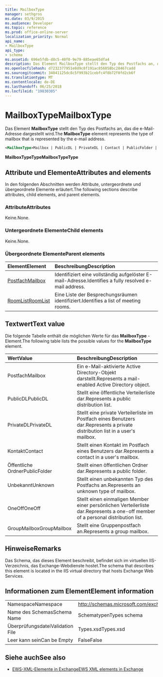 ```yaml
---
title: MailboxType
manager: sethgros
ms.date: 03/9/2015
ms.audience: Developer
ms.topic: reference
ms.prod: office-online-server
localization_priority: Normal
api_name:
- MailboxType
api_type:
- schema
ms.assetid: 696e5fdb-d8c5-40f0-9e79-885eae65dfa4
description: Das Element MailboxType stellt den Typ des Postfachs an, das die e-Mail-Adresse dargestellt wird.
ms.openlocfilehash: d7232377951e8d9c8f191ac856058bc28467cadd
ms.sourcegitcommit: 34041125dc8c5f993b21cebfc4f8b72f0fd2cb6f
ms.translationtype: MT
ms.contentlocale: de-DE
ms.lasthandoff: 06/25/2018
ms.locfileid: "19830305"
---
```

# <a name="mailboxtype"></a><span data-ttu-id="669aa-103">MailboxType</span><span class="sxs-lookup"><span data-stu-id="669aa-103">MailboxType</span></span>

<span data-ttu-id="669aa-104">Das Element **MailboxType** stellt den Typ des Postfachs an, das die e-Mail-Adresse dargestellt wird.</span><span class="sxs-lookup"><span data-stu-id="669aa-104">The **MailboxType** element represents the type of mailbox that is represented by the e-mail address.</span></span> 
  
```XML
<MailboxType>Mailbox | PublicDL | PrivateDL | Contact | PublicFolder | Unknown | OneOff | GroupMailbox</MailboxType>
```

<span data-ttu-id="669aa-105">**MailboxTypeType**</span><span class="sxs-lookup"><span data-stu-id="669aa-105">**MailboxTypeType**</span></span>

## <a name="attributes-and-elements"></a><span data-ttu-id="669aa-106">Attribute und Elemente</span><span class="sxs-lookup"><span data-stu-id="669aa-106">Attributes and elements</span></span>

<span data-ttu-id="669aa-107">In den folgenden Abschnitten werden Attribute, untergeordnete und übergeordnete Elemente erläutert.</span><span class="sxs-lookup"><span data-stu-id="669aa-107">The following sections describe attributes, child elements, and parent elements.</span></span>
  
### <a name="attributes"></a><span data-ttu-id="669aa-108">Attribute</span><span class="sxs-lookup"><span data-stu-id="669aa-108">Attributes</span></span>

<span data-ttu-id="669aa-109">Keine.</span><span class="sxs-lookup"><span data-stu-id="669aa-109">None.</span></span>
  
### <a name="child-elements"></a><span data-ttu-id="669aa-110">Untergeordnete Elemente</span><span class="sxs-lookup"><span data-stu-id="669aa-110">Child elements</span></span>

<span data-ttu-id="669aa-111">Keine.</span><span class="sxs-lookup"><span data-stu-id="669aa-111">None.</span></span>
  
### <a name="parent-elements"></a><span data-ttu-id="669aa-112">Übergeordnete Elemente</span><span class="sxs-lookup"><span data-stu-id="669aa-112">Parent elements</span></span>

|<span data-ttu-id="669aa-113">**Element**</span><span class="sxs-lookup"><span data-stu-id="669aa-113">**Element**</span></span>|<span data-ttu-id="669aa-114">**Beschreibung**</span><span class="sxs-lookup"><span data-stu-id="669aa-114">**Description**</span></span>|
|:-----|:-----|
|[<span data-ttu-id="669aa-115">Postfach</span><span class="sxs-lookup"><span data-stu-id="669aa-115">Mailbox</span></span>](mailbox.md) <br/> |<span data-ttu-id="669aa-116">Identifiziert eine vollständig aufgelöster E-mail-Adresse.</span><span class="sxs-lookup"><span data-stu-id="669aa-116">Identifies a fully resolved e-mail address.</span></span>  <br/> |
|[<span data-ttu-id="669aa-117">RoomList</span><span class="sxs-lookup"><span data-stu-id="669aa-117">RoomList</span></span>](roomlist.md) <br/> |<span data-ttu-id="669aa-118">Eine Liste der Besprechungsräumen identifiziert.</span><span class="sxs-lookup"><span data-stu-id="669aa-118">Identifies a list of meeting rooms.</span></span>  <br/> |
   
## <a name="text-value"></a><span data-ttu-id="669aa-119">Textwert</span><span class="sxs-lookup"><span data-stu-id="669aa-119">Text value</span></span>

<span data-ttu-id="669aa-120">Die folgende Tabelle enthält die möglichen Werte für das **MailboxType** -Element.</span><span class="sxs-lookup"><span data-stu-id="669aa-120">The following table lists the possible values for the **MailboxType** element.</span></span> 
  
|<span data-ttu-id="669aa-121">**Wert**</span><span class="sxs-lookup"><span data-stu-id="669aa-121">**Value**</span></span>|<span data-ttu-id="669aa-122">**Beschreibung**</span><span class="sxs-lookup"><span data-stu-id="669aa-122">**Description**</span></span>|
|:-----|:-----|
|<span data-ttu-id="669aa-123">Postfach</span><span class="sxs-lookup"><span data-stu-id="669aa-123">Mailbox</span></span>  <br/> |<span data-ttu-id="669aa-124">Ein e-Mail-aktivierte Active Directory-Objekt darstellt.</span><span class="sxs-lookup"><span data-stu-id="669aa-124">Represents a mail-enabled Active Directory object.</span></span>  <br/> |
|<span data-ttu-id="669aa-125">PublicDL</span><span class="sxs-lookup"><span data-stu-id="669aa-125">PublicDL</span></span>  <br/> |<span data-ttu-id="669aa-126">Stellt eine öffentliche Verteilerliste dar.</span><span class="sxs-lookup"><span data-stu-id="669aa-126">Represents a public distribution list.</span></span>  <br/> |
|<span data-ttu-id="669aa-127">PrivateDL</span><span class="sxs-lookup"><span data-stu-id="669aa-127">PrivateDL</span></span>  <br/> |<span data-ttu-id="669aa-128">Stellt eine private Verteilerliste im Postfach eines Benutzers dar.</span><span class="sxs-lookup"><span data-stu-id="669aa-128">Represents a private distribution list in a user's mailbox.</span></span>  <br/> |
|<span data-ttu-id="669aa-129">Kontakt</span><span class="sxs-lookup"><span data-stu-id="669aa-129">Contact</span></span>  <br/> |<span data-ttu-id="669aa-130">Stellt einen Kontakt im Postfach eines Benutzers dar.</span><span class="sxs-lookup"><span data-stu-id="669aa-130">Represents a contact in a user's mailbox.</span></span>  <br/> |
|<span data-ttu-id="669aa-131">Öffentliche Ordner</span><span class="sxs-lookup"><span data-stu-id="669aa-131">PublicFolder</span></span>  <br/> |<span data-ttu-id="669aa-132">Stellt einen öffentlichen Ordner dar.</span><span class="sxs-lookup"><span data-stu-id="669aa-132">Represents a public folder.</span></span>  <br/> |
|<span data-ttu-id="669aa-133">Unbekannt</span><span class="sxs-lookup"><span data-stu-id="669aa-133">Unknown</span></span>  <br/> |<span data-ttu-id="669aa-134">Stellt einen unbekannten Typ des Postfachs an.</span><span class="sxs-lookup"><span data-stu-id="669aa-134">Represents an unknown type of mailbox.</span></span>  <br/> |
|<span data-ttu-id="669aa-135">OneOff</span><span class="sxs-lookup"><span data-stu-id="669aa-135">OneOff</span></span>  <br/> |<span data-ttu-id="669aa-136">Stellt einen einmaligen Member einer persönlichen Verteilerliste dar.</span><span class="sxs-lookup"><span data-stu-id="669aa-136">Represents a one-off member of a personal distribution list.</span></span>  <br/> |
|<span data-ttu-id="669aa-137">GroupMailbox</span><span class="sxs-lookup"><span data-stu-id="669aa-137">GroupMailbox</span></span>  <br/> |<span data-ttu-id="669aa-138">Stellt eine Gruppenpostfach an.</span><span class="sxs-lookup"><span data-stu-id="669aa-138">Represents a group mailbox.</span></span>  <br/> |
   
## <a name="remarks"></a><span data-ttu-id="669aa-139">Hinweise</span><span class="sxs-lookup"><span data-stu-id="669aa-139">Remarks</span></span>

<span data-ttu-id="669aa-140">Das Schema, das dieses Element beschreibt, befindet sich im virtuellen IIS-Verzeichnis, das Exchange-Webdienste hostet.</span><span class="sxs-lookup"><span data-stu-id="669aa-140">The schema that describes this element is located in the IIS virtual directory that hosts Exchange Web Services.</span></span>
  
## <a name="element-information"></a><span data-ttu-id="669aa-141">Informationen zum Element</span><span class="sxs-lookup"><span data-stu-id="669aa-141">Element information</span></span>

|||
|:-----|:-----|
|<span data-ttu-id="669aa-142">Namespace</span><span class="sxs-lookup"><span data-stu-id="669aa-142">Namespace</span></span>  <br/> |http://schemas.microsoft.com/exchange/services/2006/types  <br/> |
|<span data-ttu-id="669aa-143">Name des Schemas</span><span class="sxs-lookup"><span data-stu-id="669aa-143">Schema Name</span></span>  <br/> |<span data-ttu-id="669aa-144">Schematypen</span><span class="sxs-lookup"><span data-stu-id="669aa-144">Types schema</span></span>  <br/> |
|<span data-ttu-id="669aa-145">Überprüfungsdatei</span><span class="sxs-lookup"><span data-stu-id="669aa-145">Validation File</span></span>  <br/> |<span data-ttu-id="669aa-146">Types.xsd</span><span class="sxs-lookup"><span data-stu-id="669aa-146">Types.xsd</span></span>  <br/> |
|<span data-ttu-id="669aa-147">Leer kann sein</span><span class="sxs-lookup"><span data-stu-id="669aa-147">Can be Empty</span></span>  <br/> |<span data-ttu-id="669aa-148">False</span><span class="sxs-lookup"><span data-stu-id="669aa-148">False</span></span>  <br/> |
   
## <a name="see-also"></a><span data-ttu-id="669aa-149">Siehe auch</span><span class="sxs-lookup"><span data-stu-id="669aa-149">See also</span></span>

- [<span data-ttu-id="669aa-150">EWS-XML-Elemente in Exchange</span><span class="sxs-lookup"><span data-stu-id="669aa-150">EWS XML elements in Exchange</span></span>](ews-xml-elements-in-exchange.md)


